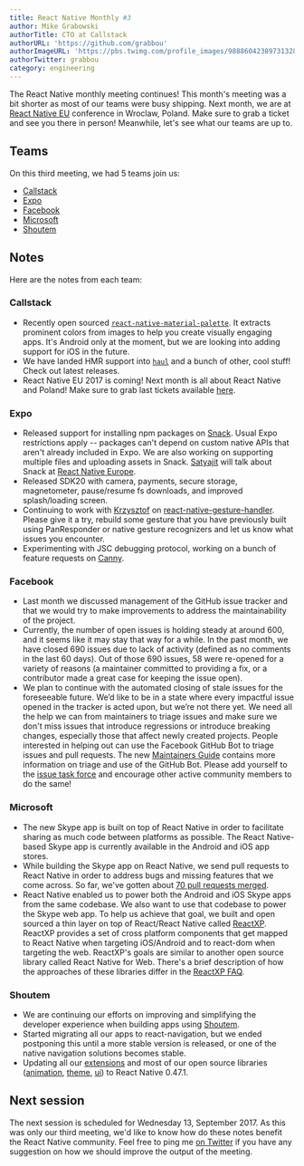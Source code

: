 ```yaml
---
title: React Native Monthly #3
author: Mike Grabowski
authorTitle: CTO at Callstack
authorURL: 'https://github.com/grabbou'
authorImageURL: 'https://pbs.twimg.com/profile_images/988860423897313281/L9ErG_lr_400x400.jpg'
authorTwitter: grabbou
category: engineering
---
```


The React Native monthly meeting continues! This month's meeting was a bit shorter as most of our teams were busy shipping. Next month, we are at [React Native EU](https://react-native.eu/) conference in Wroclaw, Poland. Make sure to grab a ticket and see you there in person! Meanwhile, let's see what our teams are up to.

## Teams

On this third meeting, we had 5 teams join us:

- [Callstack](https://github.com/callstack)
- [Expo](https://github.com/expo)
- [Facebook](https://github.com/facebook)
- [Microsoft](https://github.com/microsoft)
- [Shoutem](https://github.com/shoutem)

## Notes

Here are the notes from each team:

### Callstack

- Recently open sourced [`react-native-material-palette`](https://github.com/callstack-io/react-native-material-palette). It extracts prominent colors from images to help you create visually engaging apps. It's Android only at the moment, but we are looking into adding support for iOS in the future.
- We have landed HMR support into [`haul`](https://github.com/callstack-io/haul) and a bunch of other, cool stuff! Check out latest releases.
- React Native EU 2017 is coming! Next month is all about React Native and Poland! Make sure to grab last tickets available [here](https://react-native.eu/).

### Expo

- Released support for installing npm packages on [Snack](https://snack.expo.io). Usual Expo restrictions apply -- packages can't depend on custom native APIs that aren't already included in Expo. We are also working on supporting multiple files and uploading assets in Snack. [Satyajit](https://github.com/satya164) will talk about Snack at [React Native Europe](https://react-native.eu/).
- Released SDK20 with camera, payments, secure storage, magnetometer, pause/resume fs downloads, and improved splash/loading screen.
- Continuing to work with [Krzysztof](https://github.com/kmagiera) on [react-native-gesture-handler](https://github.com/kmagiera/react-native-gesture-handler). Please give it a try, rebuild some gesture that you have previously built using PanResponder or native gesture recognizers and let us know what issues you encounter.
- Experimenting with JSC debugging protocol, working on a bunch of feature requests on [Canny](https://expo.canny.io/feature-requests).

### Facebook

- Last month we discussed management of the GitHub issue tracker and that we would try to make improvements to address the maintainability of the project.
- Currently, the number of open issues is holding steady at around 600, and it seems like it may stay that way for a while. In the past month, we have closed 690 issues due to lack of activity (defined as no comments in the last 60 days). Out of those 690 issues, 58 were re-opened for a variety of reasons (a maintainer committed to providing a fix, or a contributor made a great case for keeping the issue open).
- We plan to continue with the automated closing of stale issues for the foreseeable future. We’d like to be in a state where every impactful issue opened in the tracker is acted upon, but we’re not there yet. We need all the help we can from maintainers to triage issues and make sure we don't miss issues that introduce regressions or introduce breaking changes, especially those that affect newly created projects. People interested in helping out can use the Facebook GitHub Bot to triage issues and pull requests. The new [Maintainers Guide](https://reactnative.dev/maintainers.html) contains more information on triage and use of the GitHub Bot. Please add yourself to the [issue task force](https://github.com/facebook/react-native/blob/master/bots/IssueCommands.txt) and encourage other active community members to do the same!

### Microsoft

- The new Skype app is built on top of React Native in order to facilitate sharing as much code between platforms as possible. The React Native-based Skype app is currently available in the Android and iOS app stores.
- While building the Skype app on React Native, we send pull requests to React Native in order to address bugs and missing features that we come across. So far, we've gotten about [70 pull requests merged](https://github.com/facebook/react-native/pulls?utf8=%E2%9C%93&q=is%3Apr%20author%3Arigdern%20).
- React Native enabled us to power both the Android and iOS Skype apps from the same codebase. We also want to use that codebase to power the Skype web app. To help us achieve that goal, we built and open sourced a thin layer on top of React/React Native called [ReactXP](https://microsoft.github.io/reactxp/blog/2017/04/06/introducing-reactxp.html). ReactXP provides a set of cross platform components that get mapped to React Native when targeting iOS/Android and to react-dom when targeting the web. ReactXP's goals are similar to another open source library called React Native for Web. There's a brief description of how the approaches of these libraries differ in the [ReactXP FAQ](https://microsoft.github.io/reactxp/docs/faq.html).

### Shoutem

- We are continuing our efforts on improving and simplifying the developer experience when building apps using [Shoutem](https://shoutem.github.io/).
- Started migrating all our apps to react-navigation, but we ended postponing this until a more stable version is released, or one of the native navigation solutions becomes stable.
- Updating all our [extensions](https://github.com/shoutem/extensions) and most of our open source libraries ([animation](https://github.com/shoutem/animation), [theme](https://github.com/shoutem/theme), [ui](https://github.com/shoutem/ui)) to React Native 0.47.1.

## Next session

The next session is scheduled for Wednesday 13, September 2017. As this was only our third meeting, we'd like to know how do these notes benefit the React Native community. Feel free to ping me [on Twitter](https://twitter.com/grabbou) if you have any suggestion on how we should improve the output of the meeting.
